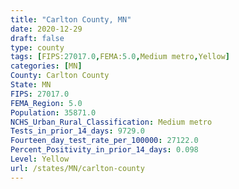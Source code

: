 ```yaml
---
title: "Carlton County, MN"
date: 2020-12-29
draft: false
type: county
tags: [FIPS:27017.0,FEMA:5.0,Medium metro,Yellow]
categories: [MN]
County: Carlton County
State: MN
FIPS: 27017.0
FEMA_Region: 5.0
Population: 35871.0
NCHS_Urban_Rural_Classification: Medium metro
Tests_in_prior_14_days: 9729.0
Fourteen_day_test_rate_per_100000: 27122.0
Percent_Positivity_in_prior_14_days: 0.098
Level: Yellow
url: /states/MN/carlton-county
---
```



